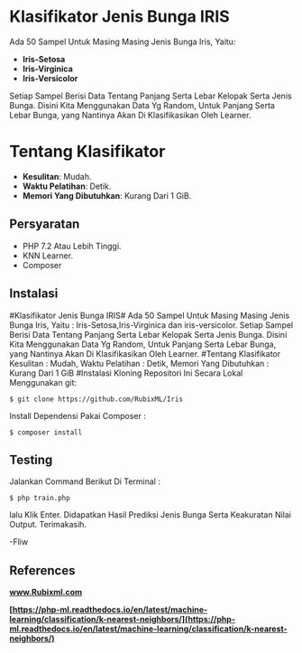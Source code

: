 # Klasifikator Jenis Bunga IRIS

Ada 50 Sampel Untuk Masing Masing Jenis Bunga Iris, Yaitu:

 - **Iris-Setosa**
 - **Iris-Virginica**
 - **Iris-Versicolor**
 
Setiap Sampel Berisi Data Tentang Panjang Serta Lebar Kelopak Serta Jenis Bunga.
Disini Kita Menggunakan Data Yg Random, Untuk Panjang Serta Lebar Bunga, yang Nantinya Akan Di Klasifikasikan Oleh Learner.

# Tentang Klasifikator

 - **Kesulitan**: Mudah.
 - **Waktu Pelatihan**: Detik.
 - **Memori Yang Dibutuhkan**: Kurang Dari 1 GiB.
 

## Persyaratan

 - PHP 7.2 Atau Lebih Tinggi.
 - KNN Learner.
 - Composer

## Instalasi
#Klasifikator Jenis Bunga IRIS#
Ada 50 Sampel Untuk Masing Masing Jenis Bunga Iris, 
Yaitu : Iris-Setosa,Iris-Virginica dan iris-versicolor.
Setiap Sampel Berisi Data Tentang Panjang Serta Lebar Kelopak Serta Jenis Bunga. Disini Kita Menggunakan Data Yg Random, Untuk Panjang Serta Lebar Bunga, yang Nantinya Akan Di Klasifikasikan Oleh Learner.
#Tentang Klasifikator
Kesulitan : Mudah,
Waktu Pelatihan : Detik,
Memori Yang Dibutuhkan : Kurang Dari 1 GiB
#Instalasi
Kloning Repositori Ini Secara Lokal Menggunakan git:

    $ git clone https://github.com/RubixML/Iris
Install Dependensi Pakai Composer :

    $ composer install

## Testing

Jalankan Command Berikut Di Terminal :

    $ php train.php
lalu Klik Enter.
Didapatkan Hasil Prediksi Jenis Bunga Serta Keakuratan Nilai Output.
Terimakasih.

-Fliw 

## References 

**www.Rubixml.com**

**[https://php-ml.readthedocs.io/en/latest/machine-learning/classification/k-nearest-neighbors/](https://php-ml.readthedocs.io/en/latest/machine-learning/classification/k-nearest-neighbors/)**

